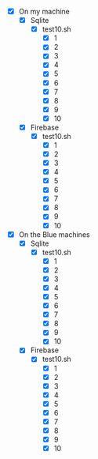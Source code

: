 - [x] On my machine
	- [x] Sqlite
		- [x] test10.sh
			- [x] 1
			- [x] 2
			- [x] 3
			- [x] 4
			- [x] 5
			- [x] 6
			- [x] 7
			- [x] 8
			- [x] 9
			- [x] 10
	- [x] Firebase
		- [x] test10.sh
			- [x] 1
			- [x] 2
			- [x] 3
			- [x] 4
			- [x] 5
			- [x] 6
			- [x] 7
			- [x] 8
			- [x] 9
			- [x] 10

- [x] On the Blue machines
	- [x] Sqlite
		- [x] test10.sh
			- [x] 1
			- [x] 2
			- [x] 3
			- [x] 4
			- [x] 5
			- [x] 6
			- [x] 7
			- [x] 8
			- [x] 9
			- [x] 10
	- [x] Firebase
		- [x] test10.sh
			- [x] 1
			- [x] 2
			- [x] 3
			- [x] 4
			- [x] 5
			- [x] 6
			- [x] 7
			- [x] 8
			- [x] 9
			- [x] 10